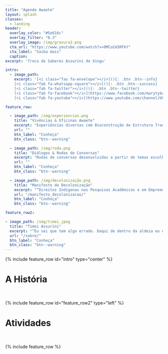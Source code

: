 ```yaml
---
title: "Agenda Awaete"
layout: splash
classes:
  - landing
header:
  overlay_color: "#5e616c"
  overlay_filter: "0.3"
  overlay_image: /img/gravura2.png
  cta_url: "https://www.youtube.com/watch?v=9MCoCm5RFkY"
  cta_label: "Saiba mais"
  caption:
excerpt: 'Troca de Saberes Assurini do Xingu'

intro:
  - image_path:
    excerpt: '[<i class="fas fa-envelope"></i>](){: .btn .btn--info}
    [<i class="fab fa-whatsapp-square"></i>](){: .btn .btn--success}
    [<i class="fab fa-twitter"></i>](){: .btn .btn--twitter}
    [<i class="fab fa-facebook"></i>](https://www.facebook.com/marytykwawara/){: .btn .btn--facebook}
    [<i class="fab fa-youtube"></i>](https://www.youtube.com/channel/UCKfzW1fA7S7EHB5rH__lP-A){: .btn .btn--danger}'

feature_row:

  - image_path: /img/experiencias.png
    title: "Vivências & Oficinas Awaete"
    excerpt: "Experiências diversas com Bioconstrução de Estrutura Tradicional, Agroecologia e Medicina Tradicional Awaete, Cultura Alimentar, Grafismo e Artesanato Assurini do Xingu."
    url: ""
    btn_label: "Conheça"
    btn_class: "btn--warning"

  - image_path: /img/roda.png
    title: "Diálogos & Rodas de Conversas"
    excerpt: "Rodas de conversas desenvolvidas a partir de temas escolhidos de acordo com o interesse do espaço como História, Língua, Canto, Contação de História dentre outros temas possíveis."
    url: ""
    btn_label: "Conheça"
    btn_class: "btn--warning"

  - image_path: /img/decolonização.png
    title: "Manifesto de Decolonização"
    excerpt: "“Direitos Indígenas nas Pesquisas Acadêmicas e em Empreendimentos (não) Governamentais”"
    url: "/manifesto_decolonizacao/"
    btn_label: "Conheça"
    btn_class: "btn--warning"

feature_row2:

- image_path: /img/timei.jpeg
  title: "Timei Assurini"
  excerpt: "“Eu sei que tem algo errado. Daqui de dentro da aldeia eu não vejo bem, mas sinto. Por isso, comecei essa jornada. Preciso entender o que o karai está fazendo em meu território com meu povo, aprender quais as alternativas a esse sistema e encontrar, a partir do olhar Awaete, os caminhos para que meu povo sobreviva e nossa cultura transcenda.”"
  url: "/sobre/"
  btn_label: "Conheça"
  btn_class: "btn--warning"
---
```


{% include feature_row id="intro" type="center" %}

# A História
&nbsp;

{% include feature_row id="feature_row2" type="left" %}

# Atividades
&nbsp;

{% include feature_row %}
